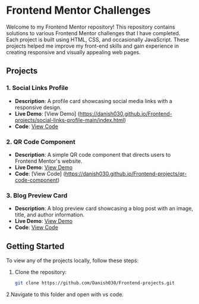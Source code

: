 # Frontend Mentor Challenges

Welcome to my Frontend Mentor repository! This repository contains solutions to various Frontend Mentor challenges that I have completed. Each project is built using HTML, CSS, and occasionally JavaScript. These projects helped me improve my front-end skills and gain experience in creating responsive and visually appealing web pages.

## Projects

### 1. Social Links Profile
- **Description**: A profile card showcasing social media links with a responsive design.
- **Live Demo**: [View Demo] (https://danish030.github.io/Frontend-projects/social-links-profile-main/index.html)
- **Code**: [View Code](https://danish030.github/Frontend-projects/social-links-profile-main/index.html)

### 2. QR Code Component
- **Description**: A simple QR code component that directs users to Frontend Mentor's website.
- **Live Demo**: [View Demo](https://danish030.github.io/Frontend-projects/qr-code-component/index.html)
- **Code**: [View Code] (https://danish030.github.io/Frontend-projects/qr-code-component)

### 3. Blog Preview Card
- **Description**: A blog preview card showcasing a blog post with an image, title, and author information.
- **Live Demo**: [View Demo](https://danish030.github.io/Frontend-projects/blog-preview-card-main/index.html)
- **Code**: [View Code](https://danish030.github/Frontend-projects/blog-preview-card-main)

## Getting Started

To view any of the projects locally, follow these steps:

1. Clone the repository:
   ```bash
   git clone https://github.com/Danish030/Frontend-projects.git
2.Navigate to this folder and open with vs code.
